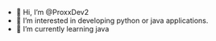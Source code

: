 - 👋 Hi, I’m @ProxxDev2
- 👀 I’m interested in developing python or java applications.
- 🌱 I’m currently learning java
